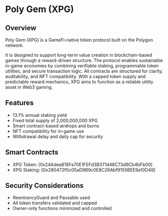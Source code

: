 # Poly Gem (XPG)

## Overview
Poly Gem (XPG) is a GameFi-native token protocol built on the Polygon network.

It is designed to support long-term value creation in blockchain-based games through a reward-driven structure.
The protocol enables sustainable in-game economies by combining verifiable staking, programmable token utilities, and secure transaction logic.
All contracts are structured for clarity, auditability, and NFT compatibility.
With a capped token supply and predictable reward mechanics, XPG aims to function as a reliable utility asset in Web3 gaming.

## Features
- 13.1% annual staking yield
- Fixed total supply of 2,000,000,000 XPG
- Smart contract-based airdrops and burns
- NFT compatibility for in-game use
- Withdrawal delay and daily cap for security

## Smart Contracts
- XPG Token: [0x24Adea818Fa70E1FEFd3B371d48C73d9Cb4bFb00]
- XPG Staking: [0x280472f0c05aD9B9c0E8C26Abf9155BEE9a10D49]

## Security Considerations
- ReentrancyGuard and Pausable used
- All token transfers validated and capped
- Owner-only functions minimized and controlled

